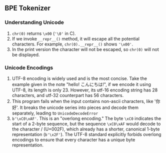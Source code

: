 ## BPE Tokenizer

### Understanding Unicode

1. `chr(0)` returns `\x00` (`'\0'` in C).
2. If we invoke `__repr__()` method, it will escape all the potential characters. For example, `chr(0).__repr__()` shows `'\x00'`.
3. In the print version the character will not be escaped, so `chr(0)` will not be displayed.

### Unicode Encodings

1. UTF-8 encoding is widely used and is the most concise. Take the example given in the note "hello! こんにちは!", if we encode it using UTF-8, its length is only 23. However, its utf-16 encoding string has 28 characters, and utf-32 counterpart has 56 characters.
2. This program fails when the input contains non-ascii characters, like '你好'. It breaks the unicode series into pieces and decode them separately, leading to `UnicodeDecodeError`
3. `b'\xC0\xAF'`. This is an "overlong encoding." The byte `\xC0` indicates the start of a 2-byte sequence, but the sequence `\xC0\xAF` would decode to the character / (U+002F), which already has a shorter, canonical 1-byte representation (`b'\x2F'`). The UTF-8 standard explicitly forbids overlong encodings to ensure that every character has a unique byte representation.

